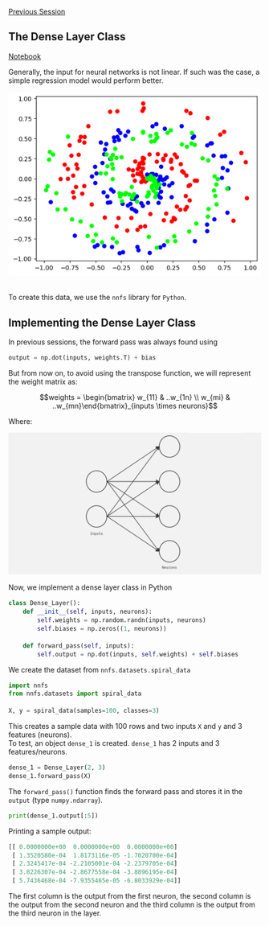 [Previous Session](Lecture_3)
## The Dense Layer Class

[Notebook](/code-files/4_Dense_Layer.ipynb)

Generally, the input for neural networks is not linear.
If such was the case, a simple regression model would perform better. 

![Non Linear Data](/images/spiral_data.png)

<br>To create this data, we use the <code>nnfs</code> library for <code>Python</code>.

## Implementing the Dense Layer Class
In previous sessions, the forward pass was always found using 
```python
output = np.dot(inputs, weights.T) + bias
```
But from now on, to avoid using the transpose function, we will represent the weight matrix as:
```math
weights = \begin{bmatrix} w_{11} & ..w_{1n} \\ w_{mi} & ..w_{mn}\end{bmatrix}_{inputs \times neurons}
```

Where:

![Dense Layer](/images/dense_layer.jpg)

Now, we implement a dense layer class in Python
```python
class Dense_Layer():
    def __init__(self, inputs, neurons):
        self.weights = np.random.randn(inputs, neurons)
        self.biases = np.zeros((1, neurons))

    def forward_pass(self, inputs):
        self.output = np.dot(inputs, self.weights) + self.biases
```
We create the dataset from <code>nnfs.datasets.spiral_data</code>
```python
import nnfs
from nnfs.datasets import spiral_data

X, y = spiral_data(samples=100, classes=3)
```
This creates a sample data with 100 rows and two inputs <code>X</code> and <code>y</code> and 3 features (neurons).
<br>To test, an object `dense_1` is created. `dense_1` has 2 inputs and 3 features/neurons.
```python
dense_1 = Dense_Layer(2, 3)
dense_1.forward_pass(X) 
```
The `forward_pass()` function finds the forward pass and stores it in the `output` (type `numpy.ndarray`).

```python
print(dense_1.output[:5])
```
Printing a sample output:
```python
[[ 0.0000000e+00  0.0000000e+00  0.0000000e+00]
 [ 1.3520580e-04  1.8173116e-05 -1.7020700e-04]
 [ 2.3245417e-04 -2.2105001e-04 -2.2379705e-04]
 [ 3.8226307e-04 -2.8677558e-04 -3.8896195e-04]
 [ 5.7436468e-04 -7.9355465e-05 -6.8033929e-04]]
```
The first column is the output from the first neuron, the second column is the output from the second neuron and the third column is the output from the third neuron in the layer.
